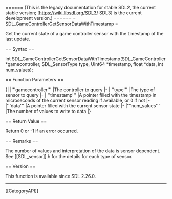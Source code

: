 ====== (This is the legacy documentation for stable SDL2, the current stable version; [https://wiki.libsdl.org/SDL3/ SDL3] is the current development version.) ======
= SDL_GameControllerGetSensorDataWithTimestamp =

Get the current state of a game controller sensor with the timestamp of the last update.

== Syntax ==

<syntaxhighlight lang='c'>
int SDL_GameControllerGetSensorDataWithTimestamp(SDL_GameController *gamecontroller, SDL_SensorType type, Uint64 *timestamp, float *data, int num_values);
</syntaxhighlight>

== Function Parameters ==

{|
|'''gamecontroller'''
|The controller to query
|-
|'''type'''
|The type of sensor to query
|-
|'''timestamp'''
|A pointer filled with the timestamp in microseconds of the current sensor reading if available, or 0 if not
|-
|'''data'''
|A pointer filled with the current sensor state
|-
|'''num_values'''
|The number of values to write to data
|}

== Return Value ==

Return 0 or -1 if an error occurred.

== Remarks ==

The number of values and interpretation of the data is sensor dependent.
See [[SDL_sensor]].h for the details for each type of sensor.

== Version ==

This function is available since SDL 2.26.0.

----
[[CategoryAPI]]


